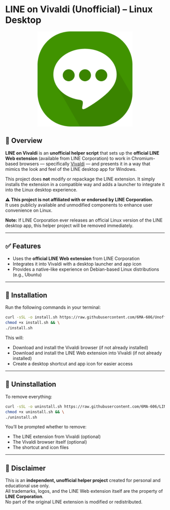 # LINE on Vivaldi (Unofficial) – Linux Desktop

<div align="center">
  <img src="https://raw.githubusercontent.com/6MA-606/Unofficial-LINE-on-Vivaldi/main/assets/line-vivaldi.png" alt="LINE on Vivaldi" width="300"/>
</div>

## 📌 Overview

**LINE on Vivaldi** is an **unofficial helper script** that sets up the **official LINE Web extension** (available from LINE Corporation) to work in Chromium-based browsers — specifically [Vivaldi](https://vivaldi.com) — and presents it in a way that mimics the look and feel of the LINE desktop app for Windows.

This project does **not** modify or repackage the LINE extension. It simply installs the extension in a compatible way and adds a launcher to integrate it into the Linux desktop experience.

⚠️ **This project is not affiliated with or endorsed by LINE Corporation.**  
It uses publicly available and unmodified components to enhance user convenience on Linux.

**Note:** If LINE Corporation ever releases an official Linux version of the LINE desktop app, this helper project will be removed immediately.

---

## ✅ Features

- Uses the **official LINE Web extension** from LINE Corporation
- Integrates it into Vivaldi with a desktop launcher and app icon
- Provides a native-like experience on Debian-based Linux distributions (e.g., Ubuntu)

---

## 🚀 Installation

Run the following commands in your terminal:

```bash
curl -sSL -o install.sh https://raw.githubusercontent.com/6MA-606/Unofficial-LINE-on-Vivaldi/refs/heads/main/install.sh && \
chmod +x install.sh && \
./install.sh
```

This will:
- Download and install the Vivaldi browser (if not already installed)
- Download and install the LINE Web extension into Vivaldi (if not already installed)
- Create a desktop shortcut and app icon for easier access

---

## 🧹 Uninstallation

To remove everything:

```bash
curl -sSL -o uninstall.sh https://raw.githubusercontent.com/6MA-606/LINE-on-Vivaldi/refs/heads/main/uninstall.sh && \
chmod +x uninstall.sh && \
./uninstall.sh
```

You’ll be prompted whether to remove:

- The LINE extension from Vivaldi (optional)  
- The Vivaldi browser itself (optional)  
- The shortcut and icon files  

---

## 📎 Disclaimer

This is an **independent, unofficial helper project** created for personal and educational use only.  
All trademarks, logos, and the LINE Web extension itself are the property of **LINE Corporation**.  
No part of the original LINE extension is modified or redistributed.